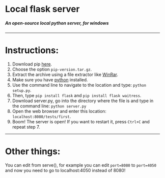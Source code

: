 # Local flask server
##### An open-source local python server, for windows
---
# Instructions:
1. Download pip [here](https://pypi.org/project/pip/#files).
2. Choose the option `pip-version.tar.gz`.
3. Extract the archive using a file extractor like [WinRar](https://www.win-rar.com/start.html?&L=0).
4. Make sure you have [python](https://www.python.org/downloads/) installed.
5. Use the command line to navigate to the location and type: `python setup.py`.
6. Then, type `pip install flask` and `pip install flask waitress`.
7. Download server.py, go into the directory where the file is and type in the command line: `python server.py`
8. Open the web browser and enter this location: `localhost:8080/tests/first`.
9. Boom! The server is open! If you want to restart it, press `Ctrl+C` and repeat step 7.
---
# Other things:
You can edit from serve(), for example you can edit `port=8080` to `port=4050` and now you need to go to localhost:4050 instead of 8080!
